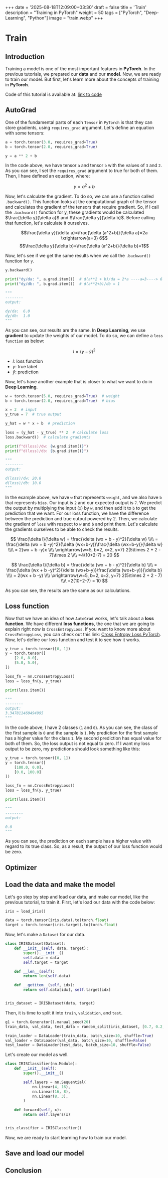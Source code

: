 +++
date = '2025-08-18T12:09:00+03:30'
draft = false
title = 'Train'
description = "Training in PyTorch"
weight = 50
tags = ["PyTorch", "Deep-Learning", "Python"]
image = "train.webp"
+++

# Train

## Introduction

Training a model is one of the most important features in **PyTorch**.
In the previous tutorials, we prepared our **data** and our **model**.
Now, we are ready to train our model.
But first, let's learn more about the concepts of training in **PyTorch**.

Code of this tutorial is available at:
[link to code](https://github.com/LiterallyTheOne/Pytorch_Tutorial/blob/main/src/4_train.ipynb)

## AutoGrad

One of the fundamental parts of each `Tensor` in `PyTorch` is that they can store gradients, using
`requires_grad` argument.
Let's define an equation with some tensors:

```python
a = torch.tensor(3.0, requires_grad=True)
b = torch.tensor(2.0, requires_grad=True)

y = a ** 2 + b
```

In the code above, we have tensor `a` and tensor `b` with the values of `3` and `2`.
As you can see, I set the `requires_grad` argument to true for both of them.
Then, I have defined an equation, where:

$$y=a^2+b$$

Now, let's calculate the gradient.
To do so, we can use a function called `.backward()`.
This function looks at the computational graph of the tensor and calculates
the gradient of the tensors that require gradient.
So, if I call the `.backward()` function for y, these gradients would be calculated
$\frac{\delta y}{\delta a}$ and $\frac{\delta y}{\delta b}$.
Before calling that function, let's calculate it ourselves.

$$\frac{\delta y}{\delta a}=\frac{\delta (a^2+b)}{\delta a}=2a \xrightarrow{a=3} 6$$
$$\frac{\delta y}{\delta b}=\frac{\delta (a^2+b)}{\delta b}=1$$

Now, let's see if we get the same results when we call the `.backward()`
function for `y`.

```python
y.backward()

print("dy/da: ", a.grad.item())  # d(a**2 + b)/da = 2*a ----a=3----> 6
print("dy/db: ", b.grad.item())  # d(a**2+b)/db = 1

"""
--------
output: 

dy/da:  6.0
dy/db:  1.0
"""
```

As you can see, our results are the same.
In **Deep Learning**, we use **gradient** to update the weights of our
model.
To do so, we can define a `loss function` as below:

$$l=(y-\hat{y})^2$$

* $l$: loss function
* $y$: true label
* $\hat{y}$: prediction

Now, let's have another example that is closer to what we want to do
in **Deep Learning**.

```python
w = torch.tensor(5.0, requires_grad=True)  # weight
b = torch.tensor(2.0, requires_grad=True)  # bias

x = 2  # input
y_true = 7  # true output

y_hat = w * x + b  # prediction

loss = (y_hat - y_true) ** 2  # calculate loss
loss.backward()  # calculate gradients

print(f"d(loss)/dw: {w.grad.item()}")
print(f"d(loss)/db: {b.grad.item()}")

"""
--------
output: 

d(loss)/dw: 20.0
d(loss)/db: 10.0
"""

```

In the example above, we have `w` that represents `weight`, and we also have
`b` that represents `bias`.
Our input is `2` and our expected output is `7`.
We predict the output by multiplying the input (`x`) by `w`, and then
add it to `b` to get the prediction that we want.
For our loss function, we have the difference between the prediction
and true output powered by 2.
Then, we calculate the gradient of `loss` with respect to `w` and `b` and
print them.
Let's calculate the gradients ourselves to be able to check the results.

$$
\frac{\delta l}{\delta w}
= \frac{\delta (wx + b - y)^2}{\delta w}
\\\\
= \frac{\delta (wx + b -y)^2}{\delta (wx+b-y)}\frac{\delta (wx+b-y)}{\delta w}
\\\\
= 2(wx + b -y)x
\\\\
\xrightarrow{w=5, b=2, x=2, y=7}
2(5\times 2 + 2 - 7)\times 2
\\\\
=4(10+2-7)
= 20
$$

$$
\frac{\delta l}{\delta b}
= \frac{\delta (wx + b - y)^2}{\delta b}
\\\\
= \frac{\delta (wx + b -y)^2}{\delta (wx+b-y)}\frac{\delta (wx+b-y)}{\delta b}
\\\\
= 2(wx + b -y)
\\\\
\xrightarrow{w=5, b=2, x=2, y=7}
2(5\times 2 + 2 - 7)
\\\\
=2(10+2-7)
= 10
$$

As you can see, the results are the same as our calculations.

## Loss function

Now that we have an idea of how `AutoGrad` works, let's talk about a **loss function**.
We have different **loss functions**, the one that we are going to explain right now is `CrossEntropyLoss`.
If you want to know more about `CrossEntropyLoss`, you can check out this link:
[Cross Entropy Loss PyTorch](https://docs.pytorch.org/docs/stable/generated/torch.nn.CrossEntropyLoss.html).
Now, let's define our loss function and test it to see how it works.

```python
y_true = torch.tensor([0, 1])
y = torch.tensor([
    [2.0, 8.0],
    [5.0, 5.0],
])

loss_fn = nn.CrossEntropyLoss()
loss = loss_fn(y, y_true)

print(loss.item())

"""
--------
output: 
3.347811460494995
"""
```

In the code above, I have 2 classes (`1` and `0`).
As you can see, the class of the first sample is `0` and the sample is `1`.
My prediction for the first sample has a higher value for the class `1`.
My second prediction has equal value for both of them.
So, the loss output is not equal to zero.
If I want my loss output to be zero, my predictions should look something like this:

```python
y_true = torch.tensor([0, 1])
y = torch.tensor([
    [100.0, 0.0],
    [0.0, 100.0]
])

loss_fn = nn.CrossEntropyLoss()
loss = loss_fn(y, y_true)

print(loss.item())

"""
--------
output: 

0.0
"""
```

As you can see, the prediction on each sample has a higher value with regard to its true class.
So, as a result, the output of our loss function would be zero.

## Optimizer

## Load the data and make the model

Let's go step by step and load our data, and make our model, like the previous tutorial, to train it.
First, let's load our data with the code below:

```python
iris = load_iris()

data = torch.tensor(iris.data).to(torch.float)
target = torch.tensor(iris.target).to(torch.float)
```

Now, let's make a `Dataset` for our data.

```python
class IRISDataset(Dataset):
    def __init__(self, data, target):
        super().__init__()
        self.data = data
        self.target = target

    def __len__(self):
        return len(self.data)

    def __getitem__(self, idx):
        return self.data[idx], self.target[idx]


iris_dataset = IRISDataset(data, target)
```

Then, it is time to split it into `train`, `validation`, and `test`.

```python
g1 = torch.Generator().manual_seed(20)
train_data, val_data, test_data = random_split(iris_dataset, [0.7, 0.2, 0.1], g1)

train_loader = DataLoader(train_data, batch_size=10, shuffle=True)
val_loader = DataLoader(val_data, batch_size=10, shuffle=False)
test_loader = DataLoader(test_data, batch_size=10, shuffle=False)
```

Let's create our model as well.

```python
class IRISClassifier(nn.Module):
    def __init__(self):
        super().__init__()

        self.layers = nn.Sequential(
            nn.Linear(4, 16),
            nn.Linear(16, 8),
            nn.Linear(8, 3),
        )

    def forward(self, x):
        return self.layers(x)


iris_classifier = IRISClassifier()
```

Now, we are ready to start learning how to train our model.

## Save and load our model

## Conclusion
